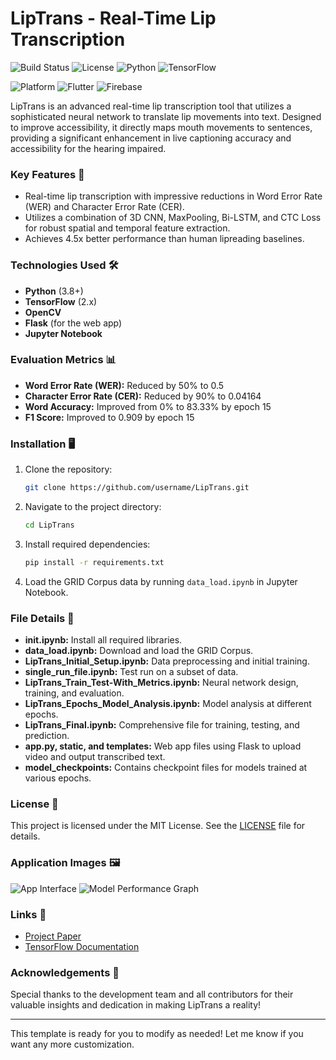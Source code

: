 # LipTrans - Real-Time Lip Transcription

![Build Status](https://img.shields.io/badge/build-stable-brightgreen)
![License](https://img.shields.io/badge/license-MIT-blue)
![Python](https://img.shields.io/badge/Python-3.8%2B-purple)
![TensorFlow](https://img.shields.io/badge/TensorFlow-2.x-orange)

![Platform](https://img.shields.io/badge/platform-Android-yellow)
![Flutter](https://img.shields.io/badge/Flutter-Framework-blue?logo=flutter)
![Firebase](https://img.shields.io/badge/Firebase-Database-orange?logo=firebase)

LipTrans is an advanced real-time lip transcription tool that utilizes a sophisticated neural network to translate lip movements into text. Designed to improve accessibility, it directly maps mouth movements to sentences, providing a significant enhancement in live captioning accuracy and accessibility for the hearing impaired.

### Key Features 🌟
- Real-time lip transcription with impressive reductions in Word Error Rate (WER) and Character Error Rate (CER).
- Utilizes a combination of 3D CNN, MaxPooling, Bi-LSTM, and CTC Loss for robust spatial and temporal feature extraction.
- Achieves 4.5x better performance than human lipreading baselines.

### Technologies Used 🛠️
- **Python** (3.8+)
- **TensorFlow** (2.x)
- **OpenCV**
- **Flask** (for the web app)
- **Jupyter Notebook**

### Evaluation Metrics 📊
- **Word Error Rate (WER):** Reduced by 50% to 0.5
- **Character Error Rate (CER):** Reduced by 90% to 0.04164
- **Word Accuracy:** Improved from 0% to 83.33% by epoch 15
- **F1 Score:** Improved to 0.909 by epoch 15

### Installation 🖥️
1. Clone the repository:
   ```bash
   git clone https://github.com/username/LipTrans.git
   ```
2. Navigate to the project directory:
   ```bash
   cd LipTrans
   ```
3. Install required dependencies:
   ```bash
   pip install -r requirements.txt
   ```
4. Load the GRID Corpus data by running `data_load.ipynb` in Jupyter Notebook.

### File Details 📁
- **init.ipynb:** Install all required libraries.
- **data_load.ipynb:** Download and load the GRID Corpus.
- **LipTrans_Initial_Setup.ipynb:** Data preprocessing and initial training.
- **single_run_file.ipynb:** Test run on a subset of data.
- **LipTrans_Train_Test-With_Metrics.ipynb:** Neural network design, training, and evaluation.
- **LipTrans_Epochs_Model_Analysis.ipynb:** Model analysis at different epochs.
- **LipTrans_Final.ipynb:** Comprehensive file for training, testing, and prediction.
- **app.py, static, and templates:** Web app files using Flask to upload video and output transcribed text.
- **model_checkpoints:** Contains checkpoint files for models trained at various epochs.

### License 📄
This project is licensed under the MIT License. See the [LICENSE](LICENSE) file for details.

### Application Images 🖼️
![App Interface](link_to_app_screenshot.png)
![Model Performance Graph](link_to_performance_graph.png)

### Links 🔗
- [Project Paper](link)
- [TensorFlow Documentation](https://www.tensorflow.org/api_docs/python/tf/data)

### Acknowledgements 👥
Special thanks to the development team and all contributors for their valuable insights and dedication in making LipTrans a reality!

--- 

This template is ready for you to modify as needed! Let me know if you want any more customization.
